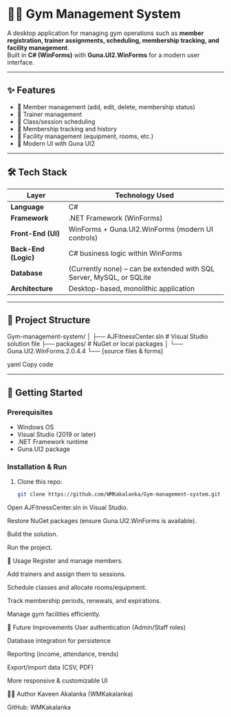# 🏋️‍♂️ Gym Management System

A desktop application for managing gym operations such as **member registration, trainer assignments, scheduling, membership tracking, and facility management**.  
Built in **C# (WinForms)** with **Guna.UI2.WinForms** for a modern user interface.  

---

## ✨ Features

- 👤 Member management (add, edit, delete, membership status)  
- 🏅 Trainer management  
- 📅 Class/session scheduling  
- 🔑 Membership tracking and history  
- 🏢 Facility management (equipment, rooms, etc.)  
- 🎨 Modern UI with Guna UI2  

---

## 🛠️ Tech Stack

| Layer        | Technology Used |
|--------------|-----------------|
| **Language** | C# |
| **Framework** | .NET Framework (WinForms) |
| **Front-End (UI)** | WinForms + Guna.UI2.WinForms (modern UI controls) |
| **Back-End (Logic)** | C# business logic within WinForms |
| **Database** | (Currently none) – can be extended with SQL Server, MySQL, or SQLite |
| **Architecture** | Desktop-based, monolithic application |

---

## 📂 Project Structure

Gym-management-system/
│
├── AJFitnessCenter.sln # Visual Studio solution file
├── packages/ # NuGet or local packages
│ └── Guna.UI2.WinForms.2.0.4.4
└── [source files & forms]

yaml
Copy code

---

## 🚀 Getting Started

### Prerequisites

- Windows OS  
- Visual Studio (2019 or later)  
- .NET Framework runtime  
- Guna.UI2 package  

### Installation & Run

1. Clone this repo:  
   ```bash
   git clone https://github.com/WMKakalanka/Gym-management-system.git
Open AJFitnessCenter.sln in Visual Studio.

Restore NuGet packages (ensure Guna.UI2.WinForms is available).

Build the solution.

Run the project.

📖 Usage
Register and manage members.

Add trainers and assign them to sessions.

Schedule classes and allocate rooms/equipment.

Track membership periods, renewals, and expirations.

Manage gym facilities efficiently.

🔮 Future Improvements
User authentication (Admin/Staff roles)

Database integration for persistence

Reporting (income, attendance, trends)

Export/import data (CSV, PDF)

More responsive & customizable UI


👨‍💻 Author
Kaveen Akalanka (WMKakalanka)

GitHub: WMKakalanka
